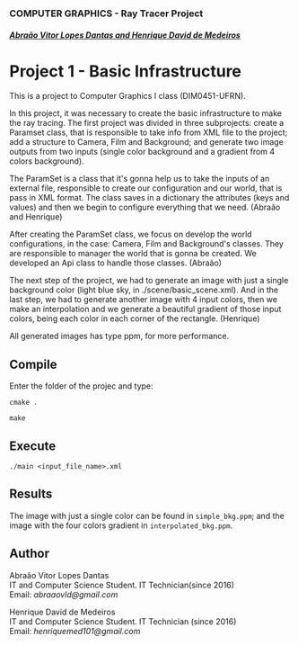 ### COMPUTER GRAPHICS - Ray Tracer Project

##### [Abraão Vitor Lopes Dantas and Henrique David de Medeiros](#author)

# Project 1 - Basic Infrastructure

This is a project to Computer Graphics I class (DIM0451-UFRN).

In this project, it was necessary to create the basic infrastructure to make the ray tracing. The first project was divided in three subprojects: create a Paramset class, that is responsible to take info from XML file to the project; add a structure to Camera, Film and Background; and generate two image outputs from two inputs (single color background and a gradient from 4 colors background).

The ParamSet is a class that it's gonna help us to take the inputs of an external file, responsible to create our configuration and our world, that is pass in XML format. The class saves in a dictionary the attributes (keys and values) and then we begin to configure everything that we need.  (Abraão and Henrique)

After creating the ParamSet class, we focus on develop the world configurations, in the case: Camera, Film and Background's classes. They are responsible to manager the world that is gonna be created. We developed an Api class to handle those classes. (Abraão)

The next step of the project, we had to generate an image with just a single background color (light blue sky, in ./scene/basic_scene.xml). And in the last step, we had to generate another image with 4 input colors, then we make an interpolation and we generate a beautiful gradient of those input colors, being each color in each corner of the rectangle. (Henrique)

All generated images has type ppm, for more performance.

## Compile

Enter the folder of the projec and type:

`cmake .`

`make`

## Execute

`./main <input_file_name>.xml`

## Results

The image with just a single color can be found in `simple_bkg.ppm`; and the image with the four colors gradient in `interpolated_bkg.ppm`.


## Author
Abraão Vitor Lopes Dantas  
IT and Computer Science Student. IT Technician(since 2016)  
Email: _abraaovld@gmail.com_

Henrique David de Medeiros  
IT and Computer Science Student. IT Technician (since 2016)  
Email: _henriquemed101@gmail.com_
